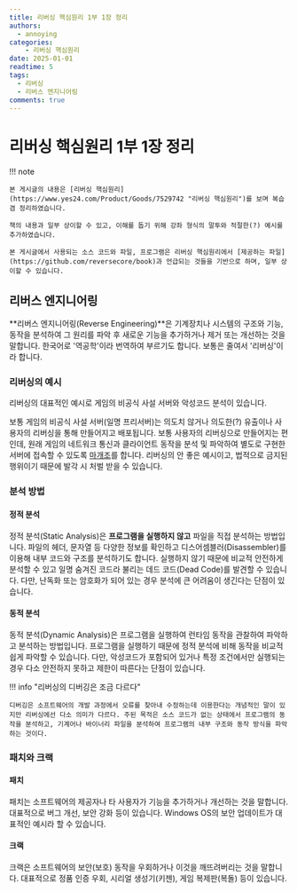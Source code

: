 ```yaml
---
title: 리버싱 핵심원리 1부 1장 정리
authors:
  - annoying
categories:
    - 리버싱 핵심원리
date: 2025-01-01
readtime: 5
tags:
  - 리버싱
  - 리버스 엔지니어링
comments: true
---
```


<!-- more -->

# 리버싱 핵심원리 1부 1장 정리

!!! note

    본 게시글의 내용은 [리버싱 핵심원리](https://www.yes24.com/Product/Goods/7529742 "리버싱 핵심원리")를 보며 복습 겸 정리하였습니다.

    책의 내용과 일부 상이할 수 있고, 이해를 돕기 위해 강좌 형식의 말투와 적절한(?) 예시를 추가하였습니다.

    본 게시글에서 사용되는 소스 코드와 파일, 프로그램은 리버싱 핵심원리에서 [제공하는 파일](https://github.com/reversecore/book)과 언급되는 것들을 기반으로 하며, 일부 상이할 수 있습니다.

## 리버스 엔지니어링

**리버스 엔지니어링(Reverse Engineering)**은 기계장치나 시스템의 구조와 기능, 동작을 분석하여 그 원리를 파악 후 새로운 기능을 추가하거나 제거 또는 개선하는 것을 말합니다. 한국어로 '역공학'이라 번역하여 부르기도 합니다. 보통은 줄여서 '리버싱'이라 합니다.

### 리버싱의 예시

리버싱의 대표적인 예시로 게임의 비공식 사설 서버와 악성코드 분석이 있습니다.

보통 게임의 비공식 사설 서버(일명 프리서버)는 의도치 않거나 의도한(?) 유출이나 사용자의 리버싱을 통해 만들어지고 배포됩니다. 보통 사용자의 리버싱으로 만들어지는 편인데, 원래 게임의 네트워크 통신과 클라이언트 동작을 분석 및 파악하여 별도로 구현한 서버에 접속할 수 있도록 [마개조](https://namu.wiki/w/%EB%A7%88%EA%B0%9C%EC%A1%B0 "마개조")를 합니다. 리버싱의 안 좋은 예시이고, 법적으로 금지된 행위이기 때문에 발각 시 처벌 받을 수 있습니다.

### 분석 방법
#### 정적 분석
정적 분석(Static Analysis)은 **프로그램을 실행하지 않고** 파일을 직접 분석하는 방법입니다. 파일의 헤더, 문자열 등 다양한 정보를 확인하고 디스어셈블러(Disassembler)를 이용해 내부 코드와 구조를 분석하기도 합니다. 실행하지 않기 때문에 비교적 안전하게 분석할 수 있고 일명 숨겨진 코드라 불리는 데드 코드(Dead Code)를 발견할 수 있습니다. 다만, 난독화 또는 암호화가 되어 있는 경우 분석에 큰 어려움이 생긴다는 단점이 있습니다.

#### 동적 분석
동적 분석(Dynamic Analysis)은 프로그램을 실행하여 런타임 동작을 관찰하여 파악하고 분석하는 방법입니다. 프로그램을 실행하기 때문에 정적 분석에 비해 동작을 비교적 쉽게 파악할 수 있습니다. 다만, 악성코드가 포함되어 있거나 특정 조건에서만 실행되는 경우 다소 안전하지 못하고 제한이 따른다는 단점이 있습니다.

!!! info "리버싱의 디버깅은 조금 다르다"

    디버깅은 소프트웨어의 개발 과정에서 오류를 찾아내 수정하는데 이용한다는 개념적인 말이 있지만 리버싱에선 다소 의미가 다르다. 주된 목적은 소스 코드가 없는 상태에서 프로그램의 동작을 분석하고, 기계어나 바이너리 파일을 분석하여 프로그램의 내부 구조와 동작 방식을 파악하는 것이다.

### 패치와 크랙
#### 패치
패치는 소프트웨어의 제공자나 타 사용자가 기능을 추가하거나 개선하는 것을 말합니다. 대표적으로 버그 개선, 보안 강화 등이 있습니다. Windows OS의 보안 업데이트가 대표적인 예시라 할 수 있습니다.

#### 크랙
크랙은 소프트웨어의 보안(보호) 동작을 우회하거나 이것을 깨뜨려버리는 것을 말합니다. 대표적으로 정품 인증 우회, 시리얼 생성기(키젠), 게임 복제판(복돌) 등이 있습니다.